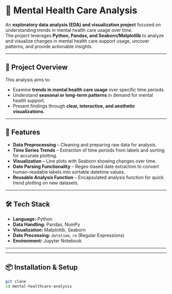 # 🧠 Mental Health Care Analysis

An **exploratory data analysis (EDA) and visualization project** focused on understanding trends in mental health care usage over time.  
The project leverages **Python, Pandas, and Seaborn/Matplotlib** to analyze and visualize changes in mental health care support usage, uncover patterns, and provide actionable insights.

---

## 📌 Project Overview

This analysis aims to:
- Examine **trends in mental health care usage** over specific time periods.
- Understand **seasonal or long-term patterns** in demand for mental health support.
- Present findings through **clear, interactive, and aesthetic visualizations**.

---

## 🚀 Features

- **Data Preprocessing** – Cleaning and preparing raw data for analysis.
- **Time Series Trends** – Extraction of time periods from labels and sorting for accurate plotting.
- **Visualization** – Line plots with Seaborn showing changes over time.
- **Date Parsing Functionality** – Regex-based date extraction to convert human-readable labels into sortable datetime values.
- **Reusable Analysis Function** – Encapsulated analysis function for quick trend plotting on new datasets.

---

## 🛠 Tech Stack

- **Language:** Python  
- **Data Handling:** Pandas, NumPy  
- **Visualization:** Matplotlib, Seaborn  
- **Date Processing:** `datetime`, `re` (Regular Expressions)  
- **Environment:** Jupyter Notebook

---



---

## 📦 Installation & Setup

```bash
git clone 
cd mental-healthcare-analysis
